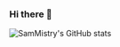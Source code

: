 ### Hi there 👋

<!--
**SamMistry/SamMistry** is a ✨ _special_ ✨ repository because its `README.md` (this file) appears on your GitHub profile.

Here are some ideas to get you started:

- 🔭 I’m currently working on ...
- 🌱 I’m currently learning ...
- 👯 I’m looking to collaborate on ...
- 🤔 I’m looking for help with ...
- 💬 Ask me about ...
- 📫 How to reach me: ...
- 😄 Pronouns: ...
- ⚡ Fun fact: ...
-->
![SamMistry's GitHub stats](https://github-readme-stats.vercel.app/api?username=SamMistry&theme=dark&show_icons=true)
<gif-player src="https://raw.githubusercontent.com/Adam-pw/Adam-pw/main/animation_500_kxa883sd.gif" size="contain" prerender style="width:300px;height:200px"></gif-player>
